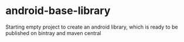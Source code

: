 # android-base-library
Starting empty project to create an android library, which is ready to be published on bintray and maven central
